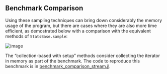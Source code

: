 ## Benchmark Comparison

Using these sampling techniques can bring down considerably the memory usage of the program, 
but there are cases where they are also more time efficient, as demostrated below with a comparison with the 
equivalent methods of `StatsBase.sample`:

![image](https://github.com/user-attachments/assets/5ca9637b-606a-4325-bf59-7c601df41fd6)

The “collection-based with setup” methods consider collecting the iterator in memory as part of the benchmark.
The code to reproduce this benchmark is in [benchmark_comparison_stream.jl](https://github.com/JuliaDynamics/StreamSampling.jl/blob/main/benchmark/benchmark_comparison_stream.jl).
